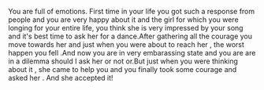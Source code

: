 You are full of emotions. First time in your life you got such a response from people and you are very 
happy about it and the girl for which you were longing for your entire life, you think she is 
very impressed by your song and it's best time to ask her for a dance.After gathering all the courage
you move towards her and just when you were about to reach her , the worst happen you fell .And 
now you are in very embarassing state and you are are in a dilemma should I ask her or not or.But 
just when you were thinking about it , she came to help you and you finally took some courage and asked her .
And she accepted it!
